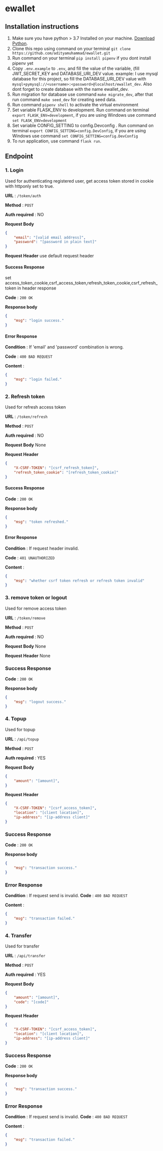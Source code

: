 # ewallet

## Installation instructions
1. Make sure you have python > 3.7 Installed on your machine. [Download Python](https://www.python.org/downloads/).
2. Clone this repo using command on your terminal `git clone https://github.com/adityamuhammad/ewallet.git`
3. Run command on your terminal `pip install pipenv` if you dont install pipenv yet
4. Copy `.env.example` to `.env`, and fill the value of the variable, (fill JWT_SECRET_KEY and DATABASE_URI_DEV value. example: I use mysql database for this project, so fill the DATABASE_URI_DEV value with `mysql+pymysql://<username>:<password>@localhost/ewallet_dev`. Also dont forget to create database with the name ewallet_dev.
5. Run migration for database use command `make migrate_dev`, after that run command `make seed_dev` for creating seed data. 
6. Run command `pipenv shell` to activate the virtual environment          
7. Set variable FLASK_ENV to development. Run command on terminal `export FLASK_ENV=development`, if you are using Windows use command `set FLASK_ENV=development`
8. Set variable CONFIG_SETTING to config.Devconfig . Run command on terminal `export CONFIG_SETTING=config.DevConfig`, if you are using Windows use command `set CONFIG_SETTING=config.DevConfig`
9. To run application, use command `flask run`.

## Endpoint
### 1. Login
Used for authenticating registered user, get access token stored in cookie with httponly set to true.

**URL** : `/token/auth`

**Method** : `POST`

**Auth required** : NO

**Request Body**

```json
{
    "email": "[valid email address]",
    "password": "[password in plain text]"
}
```

**Request Header**
use default request header

#### Success Response
set access_token_cookie,csrf_access_token,refresh_token_cookie,csrf_refresh_token in header response

**Code** : `200 OK`

**Response body**

```json
{
    "msg": "login success."
}
```

#### Error Response

**Condition** : If 'email' and 'password' combination is wrong.

**Code** : `400 BAD REQUEST`

**Content** :

```json
{
    "msg": "login failed."
}
```

### 2. Refresh token
Used for refresh access token

**URL** : `/token/refresh`

**Method** : `POST`

**Auth required** : NO

**Request Body**
None

**Request Header**
```json
{
    "X-CSRF-TOKEN": "[csrf_refresh_token]",
    "refresh_token_cookie": "[refresh_token_cookie]"
}
```

#### Success Response

**Code** : `200 OK`

**Response body**

```json
{
    "msg": "token refreshed."
}
```

#### Error Response

**Condition** : If request header invalid.

**Code** : `401 UNAUTHORIZED`

**Content** :

```json
{
    "msg": "whether csrf token refresh or refresh token invalid"
}
```

### 3. remove token or logout
Used for remove access token

**URL** : `/token/remove`

**Method** : `POST`

**Auth required** : NO

**Request Body**
None

**Request Header**
None
### Success Response

**Code** : `200 OK`

**Response body**

```json
{
    "msg": "logout success."
}
```

### 4. Topup
Used for topup

**URL** : `/api/topup`

**Method** : `POST`

**Auth required** : YES

**Request Body**
```json
{
    "amount": "[amount]",
}
```


**Request Header**
```json
{
    "X-CSRF-TOKEN": "[csrf_access_token]",
    "location": "[client location]",
    "ip-address": "[ip-address client]"
}
```

### Success Response

**Code** : `200 OK`

**Response body**

```json
{
    "msg": "transaction success."
}
```

### Error Response

**Condition** : If request send is invalid.
**Code** : `400 BAD REQUEST`

**Content** :

```json
{
    "msg": "transaction failed."
}
```

### 4. Transfer
Used for transfer

**URL** : `/api/transfer`

**Method** : `POST`

**Auth required** : YES

**Request Body**
```json
{
    "amount": "[amount]",
    "code": "[code]"
}
```


**Request Header**
```json
{
    "X-CSRF-TOKEN": "[csrf_access_token]",
    "location": "[client location]",
    "ip-address": "[ip-address client]"
}
```

### Success Response

**Code** : `200 OK`

**Response body**

```json
{
    "msg": "transaction success."
}
```

### Error Response

**Condition** : If request send is invalid.
**Code** : `400 BAD REQUEST`

**Content** :

```json
{
    "msg": "transaction failed."
}
```
